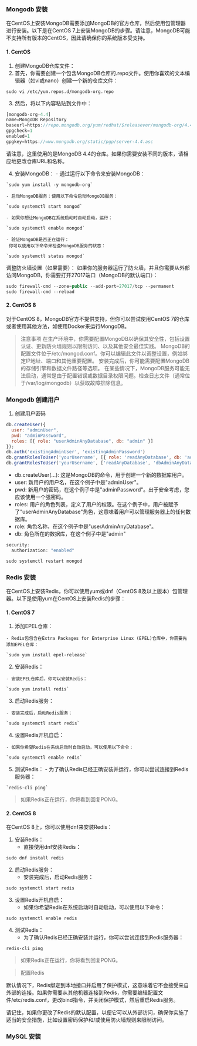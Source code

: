 ### Mongodb 安装
在CentOS上安装MongoDB需要添加MongoDB的官方仓库，然后使用包管理器进行安装。以下是在CentOS 7上安装MongoDB的步骤。请注意，MongoDB可能不支持所有版本的CentOS，因此请确保你的系统版本受支持。

 #### 1. CentOS 
  1. 创建MongoDB仓库文件：
  2. 首先，你需要创建一个包含MongoDB仓库的.repo文件。使用你喜欢的文本编辑器（如vi或nano）创建一个新的仓库文件：

  `sudo vi /etc/yum.repos.d/mongodb-org.repo`

  3. 然后，将以下内容粘贴到文件中：
  ```js
  [mongodb-org-4.4]
  name=MongoDB Repository
  baseurl=https://repo.mongodb.org/yum/redhat/$releasever/mongodb-org/4.4/x86_64/
  gpgcheck=1
  enabled=1
  gpgkey=https://www.mongodb.org/static/pgp/server-4.4.asc
  ```
  请注意，这里使用的是MongoDB 4.4的仓库。如果你需要安装不同的版本，请相应地更改仓库URL和名称。

  4. 安装MongoDB：
    - 通过运行以下命令来安装MongoDB：

    `sudo yum install -y mongodb-org`

    - 启动MongoDB服务：使用以下命令启动MongoDB服务：

    `sudo systemctl start mongod`

    - 如果你想让MongoDB在系统启动时自动启动，运行：

    `sudo systemctl enable mongod`

    - 验证MongoDB是否正在运行：
     你可以使用以下命令来检查MongoDB服务的状态：

    `sudo systemctl status mongod`

调整防火墙设置（如果需要）：
如果你的服务器运行了防火墙，并且你需要从外部访问MongoDB，你需要打开27017端口（MongoDB的默认端口）：

  ```js
  sudo firewall-cmd --zone=public --add-port=27017/tcp --permanent
  sudo firewall-cmd --reload
  ```

 #### 2. CentOS 8
对于CentOS 8，MongoDB官方不提供支持，但你可以尝试使用CentOS 7的仓库或者使用其他方法，如使用Docker来运行MongoDB。

> 注意事项
在生产环境中，你需要配置MongoDB以确保其安全性，包括设置认证、更新防火墙规则以限制访问、以及其他安全最佳实践。
MongoDB的配置文件位于/etc/mongod.conf。你可以编辑此文件以调整设置，例如绑定IP地址、端口和其他重要配置。
安装完成后，你可能需要配置MongoDB的存储引擎和数据文件路径等选项。
在某些情况下，MongoDB服务可能无法启动，通常是由于配置错误或数据目录权限问题。检查日志文件（通常位于/var/log/mongodb）以获取故障排除信息。

### Mongodb 创建用户

  1. 创建用户密码
  ```js
  db.createUser({
    user: "adminUser",
    pwd: "adminPassword",
    roles: [{ role: "userAdminAnyDatabase", db: "admin" }]
  });
  db.auth('existingAdminUser', 'existingAdminPassword')
  db.grantRolesToUser('yourUsername', [{ role: 'readAnyDatabase', db: 'admin' }])
  db.grantRolesToUser('yourUsername', ['readAnyDatabase', 'dbAdminAnyDatabase', 'userAdminAnyDatabase'])
  ```
  - db.createUser(...): 这是MongoDB的命令，用于创建一个新的数据库用户。
  - user: 新用户的用户名，在这个例子中是"adminUser"。
  - pwd: 新用户的密码，在这个例子中是"adminPassword"。出于安全考虑，您应该使用一个强密码。
  - roles: 用户的角色列表，定义了用户的权限。在这个例子中，用户被赋予了"userAdminAnyDatabase"角色，这意味着用户可以管理服务器上的任何数据库。
  - role: 角色名称，在这个例子中是"userAdminAnyDatabase"。
  - db: 角色所在的数据库，在这个例子中是"admin"

  ```js
  security:
    authorization: "enabled"
  ```
  ```js
  sudo systemctl restart mongod
  ```


### Redis 安装
在CentOS上安装Redis，你可以使用yum或dnf（CentOS 8及以上版本）包管理器。以下是使用yum在CentOS上安装Redis的步骤：

#### 1. CentOS 7

  1. 添加EPEL仓库：

    - Redis包包含在Extra Packages for Enterprise Linux (EPEL)仓库中，你需要先添加EPEL仓库：

    `sudo yum install epel-release`

  2. 安装Redis：

    - 安装EPEL仓库后，你可以安装Redis：

    `sudo yum install redis`

  3. 启动Redis服务：

    - 安装完成后，启动Redis服务：

    `sudo systemctl start redis`

  4. 设置Redis开机自启：

    - 如果你希望Redis在系统启动时自动启动，可以使用以下命令：

    `sudo systemctl enable redis`

  5. 测试Redis：
    - 为了确认Redis已经正确安装并运行，你可以尝试连接到Redis服务器：

    `redis-cli ping`

> 如果Redis正在运行，你将看到回复PONG。

#### 2. CentOS 8

在CentOS 8上，你可以使用dnf来安装Redis：

1. 安装Redis：
    - 直接使用dnf安装Redis：

  `sudo dnf install redis`

2. 启动Redis服务：
    - 安装完成后，启动Redis服务：

  `sudo systemctl start redis`


3. 设置Redis开机自启：
    - 如果你希望Redis在系统启动时自动启动，可以使用以下命令：

  `sudo systemctl enable redis`


4. 测试Redis：
    - 为了确认Redis已经正确安装并运行，你可以尝试连接到Redis服务器：

  `redis-cli ping`


  > 如果Redis正在运行，你将看到回复PONG。

  > 配置Redis

默认情况下，Redis绑定到本地接口并启用了保护模式，这意味着它不会接受来自外部的连接。如果你需要从其他机器连接到Redis，你需要编辑配置文件/etc/redis.conf，更改bind指令，并关闭保护模式，然后重启Redis服务。

请记住，如果你更改了Redis的默认配置，以便它可以从外部访问，确保你实施了适当的安全措施，比如设置密码保护和/或使用防火墙规则来限制访问。



### MySQL 安装
